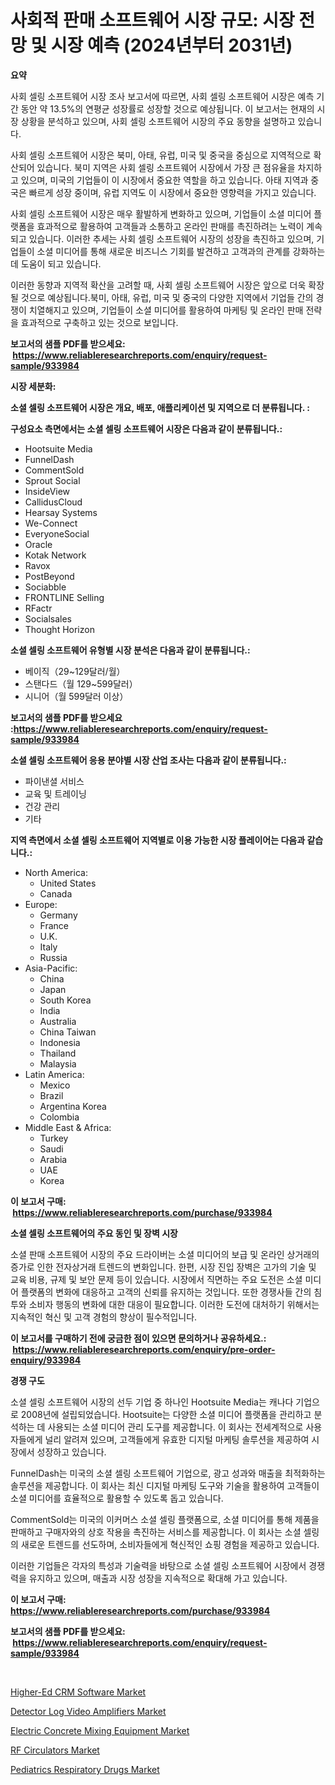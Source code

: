 <p><h1>사회적 판매 소프트웨어 시장 규모: 시장 전망 및 시장 예측 (2024년부터 2031년)</h1></p><p><strong>요약</strong></p>
<p><p>사회 셀링 소프트웨어 시장 조사 보고서에 따르면, 사회 셀링 소프트웨어 시장은 예측 기간 동안 약 13.5%의 연평균 성장률로 성장할 것으로 예상됩니다. 이 보고서는 현재의 시장 상황을 분석하고 있으며, 사회 셀링 소프트웨어 시장의 주요 동향을 설명하고 있습니다.</p><p>사회 셀링 소프트웨어 시장은 북미, 아태, 유럽, 미국 및 중국을 중심으로 지역적으로 확산되어 있습니다. 북미 지역은 사회 셀링 소프트웨어 시장에서 가장 큰 점유율을 차지하고 있으며, 미국의 기업들이 이 시장에서 중요한 역할을 하고 있습니다. 아태 지역과 중국은 빠르게 성장 중이며, 유럽 지역도 이 시장에서 중요한 영향력을 가지고 있습니다.</p><p>사회 셀링 소프트웨어 시장은 매우 활발하게 변화하고 있으며, 기업들이 소셜 미디어 플랫폼을 효과적으로 활용하여 고객들과 소통하고 온라인 판매를 촉진하려는 노력이 계속되고 있습니다. 이러한 추세는 사회 셀링 소프트웨어 시장의 성장을 촉진하고 있으며, 기업들이 소셜 미디어를 통해 새로운 비즈니스 기회를 발견하고 고객과의 관계를 강화하는 데 도움이 되고 있습니다.</p><p>이러한 동향과 지역적 확산을 고려할 때, 사회 셀링 소프트웨어 시장은 앞으로 더욱 확장될 것으로 예상됩니다.북미, 아태, 유럽, 미국 및 중국의 다양한 지역에서 기업들 간의 경쟁이 치열해지고 있으며, 기업들이 소셜 미디어를 활용하여 마케팅 및 온라인 판매 전략을 효과적으로 구축하고 있는 것으로 보입니다.</p></p>
<p><strong>보고서의 샘플 PDF를 받으세요: &nbsp;<a href="https://www.reliableresearchreports.com/enquiry/request-sample/933984">https://www.reliableresearchreports.com/enquiry/request-sample/933984</a></strong></p>
<p><strong>시장 세분화:</strong></p>
<p><strong> 소셜 셀링 소프트웨어 시장은 개요, 배포, 애플리케이션 및 지역으로 더 분류됩니다. :</strong></p>
<p><strong>구성요소 측면에서는 소셜 셀링 소프트웨어 시장은 다음과 같이 분류됩니다.:</strong></p>
<p><ul><li>Hootsuite Media</li><li>FunnelDash</li><li>CommentSold</li><li>Sprout Social</li><li>InsideView</li><li>CallidusCloud</li><li>Hearsay Systems</li><li>We-Connect</li><li>EveryoneSocial</li><li>Oracle</li><li>Kotak Network</li><li>Ravox</li><li>PostBeyond</li><li>Sociabble</li><li>FRONTLINE Selling</li><li>RFactr</li><li>Socialsales</li><li>Thought Horizon</li></ul></p>
<p><strong> 소셜 셀링 소프트웨어 유형별 시장 분석은 다음과 같이 분류됩니다.:</strong></p>
<p><ul><li>베이직（29~129달러/월）</li><li>스탠다드（월 129~599달러）</li><li>시니어（월 599달러 이상）</li></ul></p>
<p><strong>보고서의 샘플 PDF를 받으세요 :<a href="https://www.reliableresearchreports.com/enquiry/request-sample/933984">https://www.reliableresearchreports.com/enquiry/request-sample/933984</a></strong></p>
<p><strong> 소셜 셀링 소프트웨어 응용 분야별 시장 산업 조사는 다음과 같이 분류됩니다.:</strong></p>
<p><ul><li>파이낸셜 서비스</li><li>교육 및 트레이닝</li><li>건강 관리</li><li>기타</li></ul></p>
<p><strong>지역 측면에서 소셜 셀링 소프트웨어 지역별로 이용 가능한 시장 플레이어는 다음과 같습니다.:</strong></p>
<p><ul>
    <li>
        North America:
        <ul>
            <li>United States</li>
            <li>Canada</li>
        </ul>
    </li>
    <li>
        Europe:
        <ul>
            <li>Germany</li>
            <li>France</li>
            <li>U.K.</li>
            <li>Italy</li>
            <li>Russia</li>
        </ul>
    </li>
    <li>
        Asia-Pacific:
        <ul>
            <li>China</li>
            <li>Japan</li>
            <li>South Korea</li>
            <li>India</li>
            <li>Australia</li>
            <li>China Taiwan</li>
            <li>Indonesia</li>
            <li>Thailand</li>
            <li>Malaysia</li>
        </ul>
    </li>
    <li>
        Latin America:
        <ul>
            <li>Mexico</li>
            <li>Brazil</li>
            <li>Argentina Korea</li>
            <li>Colombia</li>
        </ul>
    </li>
    <li>
        Middle East & Africa:
        <ul>
            <li>Turkey</li>
            <li>Saudi</li>
            <li>Arabia</li>
            <li>UAE</li>
            <li>Korea</li>
        </ul>
    </li>
    </ul></p>
<p><strong>이 보고서 구매: &nbsp;<a href="https://www.reliableresearchreports.com/purchase/933984">https://www.reliableresearchreports.com/purchase/933984</a></strong></p>
<p><strong>소셜 셀링 소프트웨어의 주요 동인 및 장벽 시장</strong></p>
<p><p>소셜 판매 소프트웨어 시장의 주요 드라이버는 소셜 미디어의 보급 및 온라인 상거래의 증가로 인한 전자상거래 트렌드의 변화입니다. 한편, 시장 진입 장벽은 고가의 기술 및 교육 비용, 규제 및 보안 문제 등이 있습니다. 시장에서 직면하는 주요 도전은 소셜 미디어 플랫폼의 변화에 대응하고 고객의 신뢰를 유지하는 것입니다. 또한 경쟁사들 간의 침투와 소비자 행동의 변화에 대한 대응이 필요합니다. 이러한 도전에 대처하기 위해서는 지속적인 혁신 및 고객 경험의 향상이 필수적입니다.</p></p>
<p><strong>이 보고서를 구매하기 전에 궁금한 점이 있으면 문의하거나 공유하세요.: &nbsp;<a href="https://www.reliableresearchreports.com/enquiry/pre-order-enquiry/933984">https://www.reliableresearchreports.com/enquiry/pre-order-enquiry/933984</a></strong></p>
<p><strong>경쟁 구도</strong></p>
<p><p>소셜 셀링 소프트웨어 시장의 선두 기업 중 하나인 Hootsuite Media는 캐나다 기업으로 2008년에 설립되었습니다. Hootsuite는 다양한 소셜 미디어 플랫폼을 관리하고 분석하는 데 사용되는 소셜 미디어 관리 도구를 제공합니다. 이 회사는 전세계적으로 사용자들에게 널리 알려져 있으며, 고객들에게 유효한 디지털 마케팅 솔루션을 제공하여 시장에서 성장하고 있습니다.</p><p>FunnelDash는 미국의 소셜 셀링 소프트웨어 기업으로, 광고 성과와 매출을 최적화하는 솔루션을 제공합니다. 이 회사는 최신 디지털 마케팅 도구와 기술을 활용하여 고객들이 소셜 미디어를 효율적으로 활용할 수 있도록 돕고 있습니다.</p><p>CommentSold는 미국의 이커머스 소셜 셀링 플랫폼으로, 소셜 미디어를 통해 제품을 판매하고 구매자와의 상호 작용을 촉진하는 서비스를 제공합니다. 이 회사는 소셜 셀링의 새로운 트렌드를 선도하며, 소비자들에게 혁신적인 쇼핑 경험을 제공하고 있습니다.</p><p>이러한 기업들은 각자의 특성과 기술력을 바탕으로 소셜 셀링 소프트웨어 시장에서 경쟁력을 유지하고 있으며, 매출과 시장 성장을 지속적으로 확대해 가고 있습니다.</p></p>
<p><strong>이 보고서 구매: &nbsp; <a href="https://www.reliableresearchreports.com/purchase/933984">https://www.reliableresearchreports.com/purchase/933984</a></strong></p>
<p><strong>보고서의 샘플 PDF를 받으세요: &nbsp;<a href="https://www.reliableresearchreports.com/enquiry/request-sample/933984">https://www.reliableresearchreports.com/enquiry/request-sample/933984</a></strong><strong></strong></p>
<p>&nbsp;</p>
<p><p><a href="https://gentle-editor-9db.notion.site/Decoding-the-Higher-Ed-CRM-Software-Market-A-Deep-Dive-into-the-Latest-Market-Trends-Market-Segmen-223e10cc1efd47ffb32cb86a0b98184f">Higher-Ed CRM Software Market</a></p><p><a href="https://view.publitas.com/reportprime-1/detector-log-video-amplifiers-market-size-evaluating-its-market-trends-growth-and-projections-2024-2031/">Detector Log Video Amplifiers Market</a></p><p><a href="https://github.com/mauripalmi/Market-Research-Report-List-2/blob/main/electric-concrete-mixing-equipment-market.md">Electric Concrete Mixing Equipment Market</a></p><p><a href="https://view.publitas.com/reportprime-1/rf-circulators-market-research-report-reveals-the-latest-trends-and-opportunities-of-this-market-for-period-from-2024-2031/">RF Circulators Market</a></p><p><a href="https://unruly-ladybug-44b.notion.site/Pediatrics-Respiratory-Drugs-Market-Dynamics-2024-2031-Also-about-Its-Market-Trends-Projections-a-6f76b077194b49529af6f3042396d415">Pediatrics Respiratory Drugs Market</a></p></p>